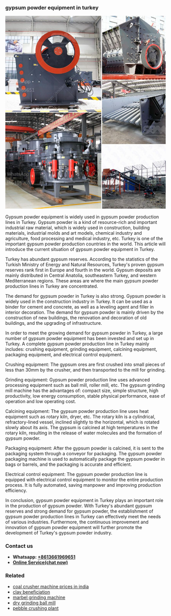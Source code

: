 <h3>gypsum powder equipment in turkey</h3><img src='1702260380.jpg' alt=''><p>Gypsum powder equipment is widely used in gypsum powder production lines in Turkey. Gypsum powder is a kind of resource-rich and important industrial raw material, which is widely used in construction, building materials, industrial molds and art models, chemical industry and agriculture, food processing and medical industry, etc. Turkey is one of the important gypsum powder production countries in the world. This article will introduce the current situation of gypsum powder equipment in Turkey.</p><p>Turkey has abundant gypsum reserves. According to the statistics of the Turkish Ministry of Energy and Natural Resources, Turkey's proven gypsum reserves rank first in Europe and fourth in the world. Gypsum deposits are mainly distributed in Central Anatolia, southeastern Turkey, and western Mediterranean regions. These areas are where the main gypsum powder production lines in Turkey are concentrated.</p><p>The demand for gypsum powder in Turkey is also strong. Gypsum powder is widely used in the construction industry in Turkey. It can be used as a binder for cement and concrete, as well as a leveling agent and filler in interior decoration. The demand for gypsum powder is mainly driven by the construction of new buildings, the renovation and decoration of old buildings, and the upgrading of infrastructure.</p><p>In order to meet the growing demand for gypsum powder in Turkey, a large number of gypsum powder equipment has been invested and set up in Turkey. A complete gypsum powder production line in Turkey mainly includes: crushing equipment, grinding equipment, calcining equipment, packaging equipment, and electrical control equipment.</p><p>Crushing equipment: The gypsum ores are first crushed into small pieces of less than 30mm by the crusher, and then transported to the mill for grinding.</p><p>Grinding equipment: Gypsum powder production line uses advanced processing equipment such as ball mill, roller mill, etc. The gypsum grinding mill machine has the advantages of: compact size, simple structure, high productivity, low energy consumption, stable physical performance, ease of operation and low operating cost.</p><p>Calcining equipment: The gypsum powder production line uses heat equipment such as rotary kiln, dryer, etc. The rotary kiln is a cylindrical, refractory-lined vessel, inclined slightly to the horizontal, which is rotated slowly about its axis. The gypsum is calcined at high temperatures in the rotary kiln, resulting in the release of water molecules and the formation of gypsum powder.</p><p>Packaging equipment: After the gypsum powder is calcined, it is sent to the packaging system through a conveyor for packaging. The gypsum powder packaging machine is used to automatically package the gypsum powder in bags or barrels, and the packaging is accurate and efficient.</p><p>Electrical control equipment: The gypsum powder production line is equipped with electrical control equipment to monitor the entire production process. It is fully automated, saving manpower and improving production efficiency.</p><p>In conclusion, gypsum powder equipment in Turkey plays an important role in the production of gypsum powder. With Turkey's abundant gypsum reserves and strong demand for gypsum powder, the establishment of gypsum powder production lines in Turkey can effectively meet the needs of various industries. Furthermore, the continuous improvement and innovation of gypsum powder equipment will further promote the development of Turkey's gypsum powder industry.</p><h3>Contact us</h3><ul><li><strong>Whatsapp:&nbsp;<a href="https://wa.me/8613661969651">+8613661969651</a></strong></li><li><a href="https://swt.shibang-china.com/?git&amp;zhl&amp;gypsum powder equipment in turkey"><strong>Online Service(chat now)</strong></a></li></ul><h3>Related</h3><ul><li><a href='coal crusher machine prices in india.md'>coal crusher machine prices in india</a></li><li><a href='clay beneficiation.md'>clay beneficiation</a></li><li><a href='marbel grinding machine.md'>marbel grinding machine</a></li><li><a href='dry grinding ball mill.md'>dry grinding ball mill</a></li><li><a href='pebble crushing plant.md'>pebble crushing plant</a></li></ul>